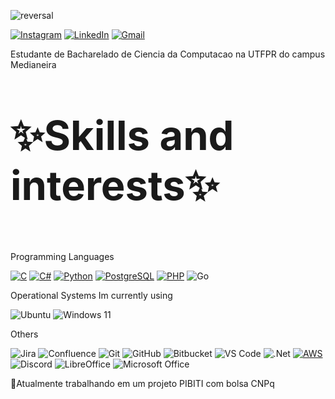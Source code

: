 ![reversal](https://capsule-render.vercel.app/api?type=waving&text=Olá%20&fontSize=50&animation=fadeIn&height=210&fontAlignY=30&desc=Bem-vindo%20ao%20meu%20GitHub&descSize=25&descAlignY=50&color=gradient&customColorList=13)

[![Instagram](https://img.shields.io/badge/Instagram-E4405F?style=for-the-badge&logo=instagram&logoColor=white)](https://www.instagram.com/isah_yass)
[![LinkedIn](https://img.shields.io/badge/LinkedIn-0077B5?style=for-the-badge&logo=linkedin&logoColor=white)](https://www.linkedin.com/in/isabela-osowski/)
[![Gmail](https://img.shields.io/badge/Gmail-D14836?style=for-the-badge&logo=gmail&logoColor=white)](mailto:osowskiisabela@gmail.com)

Estudante de Bacharelado de Ciencia da Computacao na UTFPR do campus Medianeira

<p style="font-size: 65px;">
<strong>✨Skills and interests✨</strong>
<p>

Programming Languages


[![C](https://img.shields.io/badge/C-00599C?style=for-the-badge&logo=c&logoColor=white)](https://en.wikipedia.org/wiki/C_(programming_language))
[![C#](https://img.shields.io/badge/C%23-239120?style=for-the-badge&logo=c-sharp&logoColor=white)](https://docs.microsoft.com/en-us/dotnet/csharp/)
[![Python](https://img.shields.io/badge/Python-3776AB?style=for-the-badge&logo=python&logoColor=white)](https://www.python.org/)
[![PostgreSQL](https://img.shields.io/badge/PostgreSQL-336791?style=for-the-badge&logo=postgresql&logoColor=white)](https://www.postgresql.org/)
[![PHP](https://img.shields.io/badge/PHP-777BB4?style=for-the-badge&logo=php&logoColor=white)](https://www.php.net/)
<img src="https://img.shields.io/badge/Go-00ADD8?style=for-the-badge&logo=go&logoColor=white" alt="Go">

Operational Systems Im currently using


![Ubuntu](https://img.shields.io/badge/Ubuntu-E95420?style=for-the-badge&logo=ubuntu&logoColor=white)
![Windows 11](https://img.shields.io/badge/Windows%2011-%230079d5.svg?style=for-the-badge&logo=Windows%2011&logoColor=white)

Others


<img src="https://img.shields.io/badge/Jira-0052CC?style=for-the-badge&logo=jira&logoColor=white" alt="Jira"> <img src="https://img.shields.io/badge/Confluence-172B4D?style=for-the-badge&logo=confluence&logoColor=white" alt="Confluence"> <img src="https://img.shields.io/badge/Git-F05032?style=for-the-badge&logo=git&logoColor=white" alt="Git"> <img src="https://img.shields.io/badge/GitHub-181717?style=for-the-badge&logo=github&logoColor=white" alt="GitHub"> <img src="https://img.shields.io/badge/Bitbucket-0052CC?style=for-the-badge&logo=bitbucket&logoColor=white" alt="Bitbucket"> <img src="https://img.shields.io/badge/VS_Code-007ACC?style=for-the-badge&logo=visual-studio-code&logoColor=white" alt="VS Code">
![.Net](https://img.shields.io/badge/.NET-5C2D91?style=for-the-badge&logo=.net&logoColor=white)
[![AWS](https://img.shields.io/badge/AWS-232F3E?style=for-the-badge&logo=amazon-aws&logoColor=white)](https://aws.amazon.com/)
![Discord](https://img.shields.io/badge/Discord-%235865F2.svg?style=for-the-badge&logo=discord&logoColor=white)
![LibreOffice](https://img.shields.io/badge/LibreOffice-%2318A303?style=for-the-badge&logo=LibreOffice&logoColor=white)
![Microsoft Office](https://img.shields.io/badge/Microsoft_Office-D83B01?style=for-the-badge&logo=microsoft-office&logoColor=white)


🔭Atualmente trabalhando em um projeto PIBITI com bolsa CNPq
<!--
**isa-707/isa-707** is a ✨ _special_ ✨ repository because its `README.md` (this file) appears on your GitHub profile.

-- Languages used
<p align = "center">
<a href="https://github.com/anuraghazra/github-readme-stats">
  <img src="https://github-readme-stats.vercel.app/api/top-langs/?username=isa-707&size_weight=0.5&count_weight=1&layout=donut&theme=tokyonight" />
</a>
</p>

Here are some ideas to get you started:

- 🔭 I’m currently working on ...
- 🌱 I’m currently learning ...
- 👯 I’m looking to collaborate on ...
- 🤔 I’m looking for help with ...
- 💬 Ask me about ...
- 📫 How to reach me: ...
- 😄 Pronouns: ...
- ⚡ Fun fact: ...
-->
